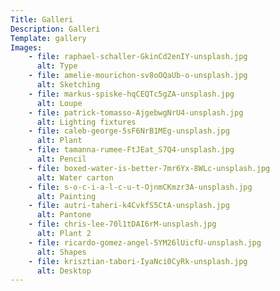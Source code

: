 ```yaml
---
Title: Galleri
Description: Galleri
Template: gallery
Images:
    - file: raphael-schaller-GkinCd2enIY-unsplash.jpg
      alt: Type
    - file: amelie-mourichon-sv8oOQaUb-o-unsplash.jpg
      alt: Sketching
    - file: markus-spiske-hqCEQTc5gZA-unsplash.jpg
      alt: Loupe
    - file: patrick-tomasso-AjgebwgNrU4-unsplash.jpg
      alt: Lighting fixtures
    - file: caleb-george-5sF6NrB1MEg-unsplash.jpg
      alt: Plant
    - file: tamanna-rumee-FtJEat_S7Q4-unsplash.jpg
      alt: Pencil
    - file: boxed-water-is-better-7mr6Yx-8WLc-unsplash.jpg
      alt: Water carton
    - file: s-o-c-i-a-l-c-u-t-OjnmCKmzr3A-unsplash.jpg
      alt: Painting
    - file: autri-taheri-k4CvkfS5CtA-unsplash.jpg
      alt: Pantone
    - file: chris-lee-70l1tDAI6rM-unsplash.jpg
      alt: Plant 2
    - file: ricardo-gomez-angel-5YM26lUicfU-unsplash.jpg
      alt: Shapes
    - file: krisztian-tabori-IyaNci0CyRk-unsplash.jpg
      alt: Desktop
---
```

